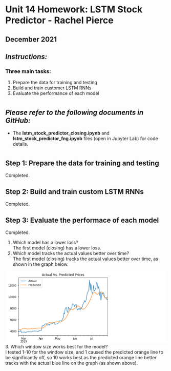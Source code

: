 # Unit 14 Homework: LSTM Stock Predictor - Rachel Pierce
## December 2021

## *Instructions:*
### Three main tasks:
1. Prepare the data for training and testing
2. Build and train customer LSTM RNNs
3. Evaluate the performance of each model

#
## *Please refer to the following documents in GitHub:*
- The **lstm_stock_predictor_closing.ipynb** and **lstm_stock_predictor_fng.ipynb** files (open in Jupyter Lab) for code details.

#

## Step 1: Prepare the data for training and testing
Completed.
## Step 2: Build and train custom LSTM RNNs
Completed.
## Step 3: Evaluate the performace of each model
Completed.
1. Which model has a lower loss?  
The first model (closing) has a lower loss.
2. Which model tracks the actual values better over time?  
The first model (closing) tracks the actual values better over time, as shown in the graph below.   

![image](./images/closingplot.png)
3. Which window size works best for the model?  
I tested 1-10 for the window size, and 1 caused the predicted orange line to be significantly off, so 10 works best as the predicted orange line better tracks with the actual blue line on the graph (as shown above).



